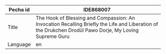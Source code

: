 |Pecha id | IDE868007
| --- | --- 
|Title | The Hook of Blessing and Compassion: An Invocation Recalling Briefly the Life and Liberation of the Drukchen Drodül Pawo Dorje, My Loving Supreme Guru 
|Language | en